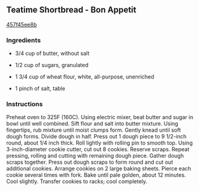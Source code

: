 ## Teatime Shortbread - Bon Appetit

[457f45ee8b](https://recipeland.com/recipe/v/teatime-shortbread-bon-appetit-37074)

### Ingredients

 - 3/4 cup of butter, without salt

 - 1/2 cup of sugars, granulated

 - 1 3/4 cup of wheat flour, white, all-purpose, unenriched

 - 1 pinch of salt, table

### Instructions

Preheat oven to 325F (160C). Using electric mixer, beat butter and sugar in bowl until well combined. Sift flour and salt into butter mixture. Using fingertips, rub mixture until moist clumps form. Gently knead until soft dough forms. Divide dough in half. Press out 1 dough piece to 9 1/2-inch round, about 1/4 inch thick. Roll lightly with rolling pin to smooth top. Using 3-inch-diameter cookie cutter, cut out 8 cookies. Reserve scraps. Repeat pressing, rolling and cutting with remaining dough piece. Gather dough scraps together. Press out dough scraps to form round and cut out additional cookies. Arrange cookies on 2 large baking sheets. Pierce each cookie several times with fork. Bake until pale golden, about 12 minutes. Cool slightly. Transfer cookies to racks; cool completely.